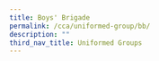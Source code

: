 ```yaml
---
title: Boys' Brigade
permalink: /cca/uniformed-group/bb/
description: ""
third_nav_title: Uniformed Groups
---
```

